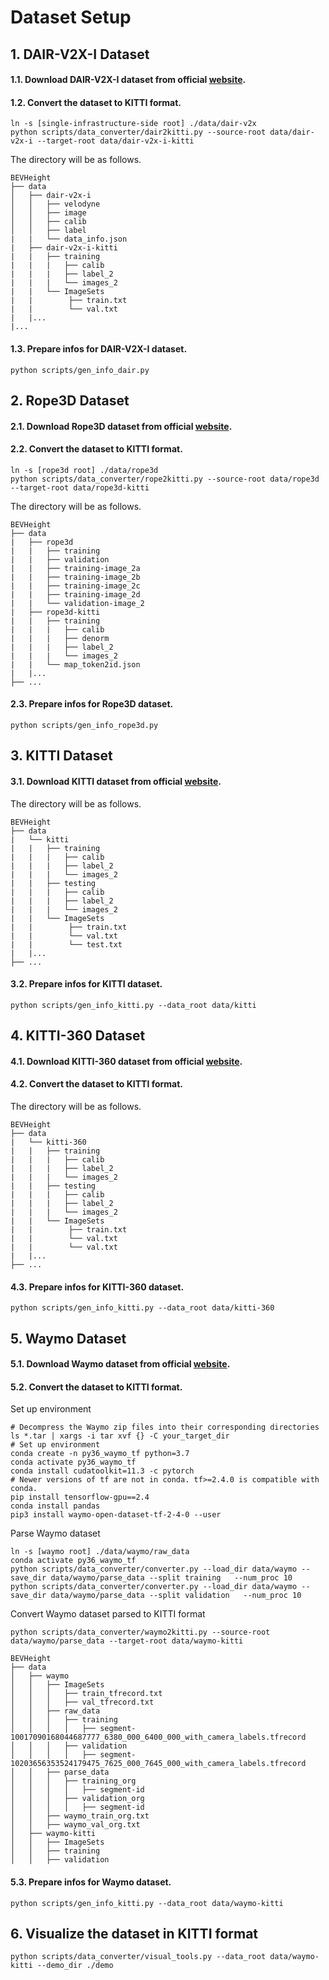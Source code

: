 # Dataset Setup

## 1. DAIR-V2X-I Dataset
#### 1.1. Download DAIR-V2X-I dataset from official [website](https://thudair.baai.ac.cn/index).
#### 1.2. Convert the dataset to KITTI format.
```
ln -s [single-infrastructure-side root] ./data/dair-v2x
python scripts/data_converter/dair2kitti.py --source-root data/dair-v2x-i --target-root data/dair-v2x-i-kitti
```

The directory will be as follows.
```
BEVHeight
├── data
│   ├── dair-v2x-i
│   │   ├── velodyne
│   │   ├── image
│   │   ├── calib
│   │   ├── label
|   |   └── data_info.json
|   ├── dair-v2x-i-kitti
|   |   ├── training
|   |   |   ├── calib
|   |   |   ├── label_2
|   |   |   └── images_2
|   |   └── ImageSets
|   |        ├── train.txt
|   |        └── val.txt
|   |...
|...
```
#### 1.3. Prepare infos for DAIR-V2X-I dataset.
```
python scripts/gen_info_dair.py
```


## 2. Rope3D Dataset
#### 2.1. Download Rope3D dataset from official [website](https://thudair.baai.ac.cn/index).
#### 2.2. Convert the dataset to KITTI format.
```
ln -s [rope3d root] ./data/rope3d
python scripts/data_converter/rope2kitti.py --source-root data/rope3d --target-root data/rope3d-kitti
```
The directory will be as follows.
```
BEVHeight
├── data
|   ├── rope3d
|   |   ├── training
|   |   ├── validation
|   |   ├── training-image_2a
|   |   ├── training-image_2b
|   |   ├── training-image_2c
|   |   ├── training-image_2d
|   |   └── validation-image_2
|   ├── rope3d-kitti
|   |   ├── training
|   |   |   ├── calib
|   |   |   ├── denorm
|   |   |   ├── label_2
|   |   |   └── images_2
|   |   └── map_token2id.json
|   |...  
├── ...
```
#### 2.3. Prepare infos for Rope3D dataset.
```
python scripts/gen_info_rope3d.py
```

## 3. KITTI Dataset
#### 3.1. Download KITTI dataset from official [website](https://www.cvlibs.net/datasets/kitti/eval_object.php?obj_benchmark=3d).

The directory will be as follows.
```
BEVHeight
├── data
|   └── kitti
|   |   ├── training
|   |   |   ├── calib
|   |   |   ├── label_2
|   |   |   └── images_2
|   |   ├── testing
|   |   |   ├── calib
|   |   |   ├── label_2
|   |   |   └── images_2
|   |   └── ImageSets
|   |        ├── train.txt
|   |        └── val.txt
|   |        └── test.txt
|   |...   
├── ...
```
#### 3.2. Prepare infos for KITTI dataset.
```
python scripts/gen_info_kitti.py --data_root data/kitti
```

## 4. KITTI-360 Dataset
#### 4.1. Download KITTI-360 dataset from official [website](https://www.cvlibs.net/datasets/kitti-360/).

#### 4.2. Convert the dataset to KITTI format.

The directory will be as follows.
```
BEVHeight
├── data
|   └── kitti-360
|   |   ├── training
|   |   |   ├── calib
|   |   |   ├── label_2
|   |   |   └── images_2
|   |   ├── testing
|   |   |   ├── calib
|   |   |   ├── label_2
|   |   |   └── images_2
|   |   └── ImageSets
|   |        ├── train.txt
|   |        └── val.txt
|   |        └── val.txt
|   |...  
├── ...
```
#### 4.3. Prepare infos for KITTI-360 dataset.
```
python scripts/gen_info_kitti.py --data_root data/kitti-360
```

## 5. Waymo Dataset
#### 5.1. Download Waymo dataset from official [website](https://waymo.com/open/download/).

#### 5.2. Convert the dataset to KITTI format.

Set up environment
```
# Decompress the Waymo zip files into their corresponding directories
ls *.tar | xargs -i tar xvf {} -C your_target_dir
# Set up environment
conda create -n py36_waymo_tf python=3.7
conda activate py36_waymo_tf
conda install cudatoolkit=11.3 -c pytorch
# Newer versions of tf are not in conda. tf>=2.4.0 is compatible with conda.
pip install tensorflow-gpu==2.4
conda install pandas
pip3 install waymo-open-dataset-tf-2-4-0 --user
```

Parse Waymo dataset 
```
ln -s [waymo root] ./data/waymo/raw_data
conda activate py36_waymo_tf
python scripts/data_converter/converter.py --load_dir data/waymo --save_dir data/waymo/parse_data --split training   --num_proc 10
python scripts/data_converter/converter.py --load_dir data/waymo --save_dir data/waymo/parse_data --split validation   --num_proc 10
```

Convert Waymo dataset parsed to KITTI format
```
python scripts/data_converter/waymo2kitti.py --source-root data/waymo/parse_data --target-root data/waymo-kitti
```
```
BEVHeight
├── data
│   ├── waymo
│   │   ├── ImageSets
│   │   │   ├── train_tfrecord.txt
│   │   │   ├── val_tfrecord.txt
│   │   ├── raw_data
│   │   │   ├── training
│   │   │   │   ├── segment-10017090168044687777_6380_000_6400_000_with_camera_labels.tfrecord
│   │   │   ├── validation
│   │   │   │   ├── segment-10203656353524179475_7625_000_7645_000_with_camera_labels.tfrecord
│   │   ├── parse_data
│   │   │   ├── training_org
│   │   │   │   ├── segment-id
│   │   │   ├── validation_org
│   │   │   │   ├── segment-id
│   │   ├── waymo_train_org.txt
│   │   ├── waymo_val_org.txt
│   ├── waymo-kitti
│   │   ├── ImageSets
│   │   ├── training
│   │   ├── validation
```
#### 5.3. Prepare infos for Waymo dataset.
```
python scripts/gen_info_kitti.py --data_root data/waymo-kitti
```

## 6. Visualize the dataset in KITTI format
```
python scripts/data_converter/visual_tools.py --data_root data/waymo-kitti --demo_dir ./demo
```
